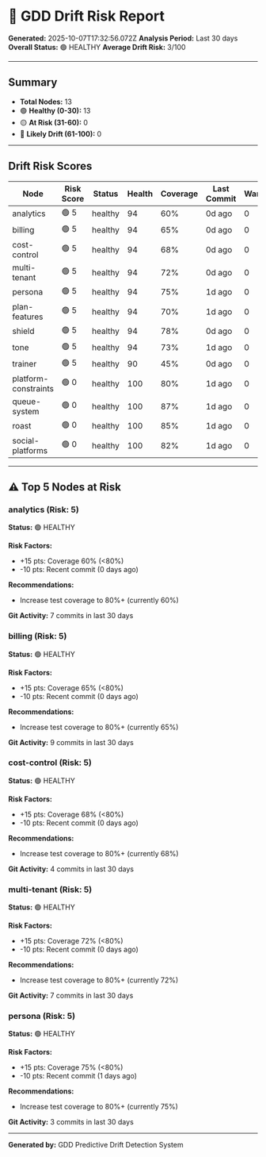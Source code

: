 # 🔮 GDD Drift Risk Report

**Generated:** 2025-10-07T17:32:56.072Z
**Analysis Period:** Last 30 days
**Overall Status:** 🟢 HEALTHY
**Average Drift Risk:** 3/100

---

## Summary

- **Total Nodes:** 13
- 🟢 **Healthy (0-30):** 13
- 🟡 **At Risk (31-60):** 0
- 🔴 **Likely Drift (61-100):** 0

---

## Drift Risk Scores

| Node | Risk Score | Status | Health | Coverage | Last Commit | Warnings |
|------|------------|--------|--------|----------|-------------|----------|
| analytics | 🟢 5 | healthy | 94 | 60% | 0d ago | 0 |
| billing | 🟢 5 | healthy | 94 | 65% | 0d ago | 0 |
| cost-control | 🟢 5 | healthy | 94 | 68% | 0d ago | 0 |
| multi-tenant | 🟢 5 | healthy | 94 | 72% | 0d ago | 0 |
| persona | 🟢 5 | healthy | 94 | 75% | 1d ago | 0 |
| plan-features | 🟢 5 | healthy | 94 | 70% | 1d ago | 0 |
| shield | 🟢 5 | healthy | 94 | 78% | 0d ago | 0 |
| tone | 🟢 5 | healthy | 94 | 73% | 1d ago | 0 |
| trainer | 🟢 5 | healthy | 90 | 45% | 0d ago | 0 |
| platform-constraints | 🟢 0 | healthy | 100 | 80% | 1d ago | 0 |
| queue-system | 🟢 0 | healthy | 100 | 87% | 1d ago | 0 |
| roast | 🟢 0 | healthy | 100 | 85% | 1d ago | 0 |
| social-platforms | 🟢 0 | healthy | 100 | 82% | 1d ago | 0 |

---

## ⚠️ Top 5 Nodes at Risk

### analytics (Risk: 5)

**Status:** 🟢 HEALTHY

**Risk Factors:**
- +15 pts: Coverage 60% (<80%)
- -10 pts: Recent commit (0 days ago)

**Recommendations:**
- Increase test coverage to 80%+ (currently 60%)

**Git Activity:** 7 commits in last 30 days

### billing (Risk: 5)

**Status:** 🟢 HEALTHY

**Risk Factors:**
- +15 pts: Coverage 65% (<80%)
- -10 pts: Recent commit (0 days ago)

**Recommendations:**
- Increase test coverage to 80%+ (currently 65%)

**Git Activity:** 9 commits in last 30 days

### cost-control (Risk: 5)

**Status:** 🟢 HEALTHY

**Risk Factors:**
- +15 pts: Coverage 68% (<80%)
- -10 pts: Recent commit (0 days ago)

**Recommendations:**
- Increase test coverage to 80%+ (currently 68%)

**Git Activity:** 4 commits in last 30 days

### multi-tenant (Risk: 5)

**Status:** 🟢 HEALTHY

**Risk Factors:**
- +15 pts: Coverage 72% (<80%)
- -10 pts: Recent commit (0 days ago)

**Recommendations:**
- Increase test coverage to 80%+ (currently 72%)

**Git Activity:** 7 commits in last 30 days

### persona (Risk: 5)

**Status:** 🟢 HEALTHY

**Risk Factors:**
- +15 pts: Coverage 75% (<80%)
- -10 pts: Recent commit (1 days ago)

**Recommendations:**
- Increase test coverage to 80%+ (currently 75%)

**Git Activity:** 3 commits in last 30 days

---

**Generated by:** GDD Predictive Drift Detection System
